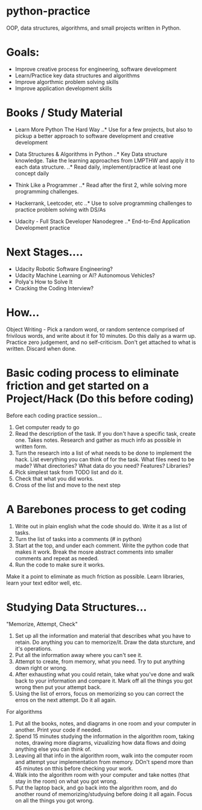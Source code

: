# python-practice
OOP, data structures, algorithms, and small projects written in Python.

# Goals:
* Improve creative process for engineering, software development
* Learn/Practice key data structures and algorithms
* Improve algorthmic problem solving skills
* Improve application development skills

# Books / Study Material
* Learn More Python The Hard Way
..* Use for a few projects, but also to pickup a better approach to software development and creative development

* Data Structures & Algorithms in Python
..* Key Data structure knowledge. Take the learning approaches from LMPTHW and apply it to each data structure.
..* Read daily, implement/practice at least one concept daily

* Think Like a Programmer
..* Read after the first 2, while solving more programming challenges.

* Hackerrank, Leetcoder, etc
..* Use to solve programming challenges to practice problem solving with DS/As

* Udacity - Full Stack Developer Nanodegree
..* End-to-End Application Development practice


# Next Stages....
* Udacity Robotic Software Engineering?
* Udacity Machine Learning or AI? Autonomous Vehicles?
* Polya's How to Solve It
* Cracking the Coding Interview?


# How...
Object Writing - Pick a random word, or random sentence comprised of frivilous words, and write about it for 10 minutes. Do this daily as a warm up. Practice zero judgement, and no self-criticism. Don't get attached to what is written. Discard when done.

# Basic coding process to eliminate friction and get started on a Project/Hack (Do this before coding)
Before each coding practice session...
1. Get computer ready to go
2. Read the description of the task. If you don't have a specific task, create one. Takes notes. Research and gather as much info as possible in written form.
3. Turn the research into a list of what needs to be done to implement the hack. List everything you can think of for the task. What files need to be made? What directories? What data do you need? Features? Libraries?
4. Pick simplest task from TODO list and do it.
5. Check that what you did works.
6. Cross of the list and move to the next step


# A Barebones process to get coding
1. Write out in plain english what the code should do. Write it as a list of tasks.
2. Turn the list of tasks into a comments (# in python)
3. Start at the top, and under each comment. Write the python code that makes it work. Break the mosre abstract comments into smaller comments and repeat as needed.
4. Run the code to make sure it works.


Make it a point to eliminate as much friction as possible. Learn libraries, learn your text editor well, etc.


# Studying Data Structures...
"Memorize, Attempt, Check"
1. Set up all the information and material that describes what you have to retain. Do anything you can to memorize/it. Draw the data sturcture, and it's operations. 
2. Put all the information away where you can't see it.  
3. Attempt to create, from memory, what you need. Try to put anything down right or wrong.
4. After exhausting what you could retain, take what you've done and walk back to your information and compare it. Mark off all the things you got wrong then put your attempt back.
5. Using the list of errors, focus on memorizing so you can correct the erros on the next attempt. Do it all again.

For algorithms
1. Put all the books, notes, and diagrams in one room and your computer in another. Print your code if needed.
2. Spend 15 minutes studying the information in the algorithm room, taking notes, drawing more diagrams, vizualizing how data flows and doing anything else you can think of.
3. Leaving all that info in the algorithm room, walk into the computer room and attempt your implementation from memory. DOn't spend more than 45 minutes on tthis before checking your work.
4. Walk into the algorithm room with your computer and take nottes (that stay in the room) on what you got wrong.
5. Put the laptop back, and go back into the algorithm room, and do another round of memorizing/studyuing before doing it all again. Focus on all the things you got wrong.
